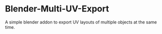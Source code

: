 # Blender-Multi-UV-Export
A simple blender addon to export UV layouts of multiple objects at the same time.
